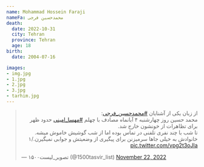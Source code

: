 ```yaml
---
name: Mohammad Hossein Faraji
nameFa: محمدحسین فرجی
death:
  date: 2022-10-31
  city: Tehran
  province: Tehran
  age: 18
birth:
  date: 2004-07-16

images:
- img.jpg
- 1.jpg
- 2.jpg
- 3.jpg
- tarhim.jpg
---
```


<blockquote class="twitter-tweet"><p lang="fa" dir="rtl">از زبان یکی از آشنایان <a href="https://twitter.com/hashtag/%D9%85%D8%AD%D9%85%D8%AF%D8%AD%D8%B3%DB%8C%D9%86_%D9%81%D8%B1%D8%AC%DB%8C?src=hash&amp;ref_src=twsrc%5Etfw">#محمدحسین_فرجی</a>:<br>محمد حسین روز چهارشنبه ۴ آبانماه مصادف با چهلم <a href="https://twitter.com/hashtag/%D9%85%D9%87%D8%B3%D8%A7_%D8%A7%D9%85%DB%8C%D9%86%DB%8C?src=hash&amp;ref_src=twsrc%5Etfw">#مهسا_امینی</a> حدود ظهر برای تظاهرات از خونشون خارج شد.<br>تا شب با چند نفری تلفنی در تماس بوده اما از شب گوشیش خاموش میشه. خانوادش به خیلی جاها سرمیزنن برای پیگیری از وضعیتش و جوابی نمیگیرن./۱ <a href="https://t.co/vpg2t3oJla">pic.twitter.com/vpg2t3oJla</a></p>&mdash; ۱۵۰۰تصویر_لیست (@1500tasvir_list) <a href="https://twitter.com/1500tasvir_list/status/1595046137244925957?ref_src=twsrc%5Etfw">November 22, 2022</a></blockquote> <script async src="https://platform.twitter.com/widgets.js" charset="utf-8"></script>